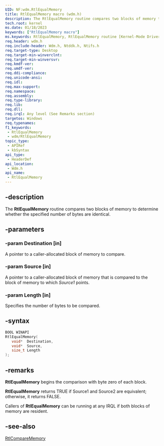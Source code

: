 ```yaml
---
UID: NF:wdm.RtlEqualMemory
title: RtlEqualMemory macro (wdm.h)
description: The RtlEqualMemory routine compares two blocks of memory to determine whether the specified number of bytes are identical.
tech.root: kernel
ms.date: 01/18/2023
keywords: ["RtlEqualMemory macro"]
ms.keywords: RtlEqualMemory, RtlEqualMemory routine [Kernel-Mode Driver Architecture], k109_a75dfbc8-12af-4f95-9ba0-b7752b796e55.xml, kernel.rtlequalmemory, wdm/RtlEqualMemory
req.header: wdm.h
req.include-header: Wdm.h, Ntddk.h, Ntifs.h
req.target-type: Desktop
req.target-min-winverclnt:
req.target-min-winversvr: 
req.kmdf-ver: 
req.umdf-ver: 
req.ddi-compliance: 
req.unicode-ansi: 
req.idl: 
req.max-support: 
req.namespace: 
req.assembly: 
req.type-library: 
req.lib: 
req.dll: 
req.irql: Any level (See Remarks section)
targetos: Windows
req.typenames: 
f1_keywords:
 - RtlEqualMemory
 - wdm/RtlEqualMemory
topic_type:
 - APIRef
 - kbSyntax
api_type:
 - HeaderDef
api_location:
 - Wdm.h
api_name:
 - RtlEqualMemory
---
```


## -description

The **RtlEqualMemory** routine compares two blocks of memory to determine whether the specified number of bytes are identical.

## -parameters

### -param Destination [in]

A pointer to a caller-allocated block of memory to compare.

### -param Source [in]

A pointer to a caller-allocated block of memory that is compared to the block of memory to which *Source1* points.

### -param Length [in]

Specifies the number of bytes to be compared.

## -syntax

```cpp
BOOL WINAPI
RtlEqualMemory(
   void*  Destination,
   void*  Source,
   size_t Length
);
```

## -remarks

**RtlEqualMemory** begins the comparison with byte zero of each block.

**RtlEqualMemory** returns TRUE if Source1 and Source2 are equivalent; otherwise, it returns FALSE.

Callers of **RtlEqualMemory** can be running at any IRQL if both blocks of memory are resident.

## -see-also

[RtlCompareMemory](/windows-hardware/drivers/ddi/wdm/nf-wdm-rtlcomparememory)
